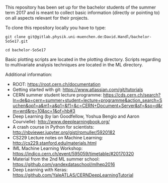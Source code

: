This repository has been set up for the bachelor students of the summer term 2017 and is meant to collect basic information (directly or pointing to) on all aspects relevant for their projects.

To clone this repository locally you have to type:

    git clone git@gitlab.physik.uni-muenchen.de:David.Handl/bachelor-SoSe17.git

    cd bachelor-SoSe17

Basic plotting scripts are located in the plotting directory. Scripts regarding to multivariate analysis techniques are located in the ML directory.

Additional information:
- ROOT: https://root.cern.ch/documentation
- Getting started with git: https://www.atlassian.com/git/tutorials
- CERN summer student lecture programme: https://cds.cern.ch/search?ln=de&p=cern+summer+student+lecture+programme&action_search=Suchen&op1=a&m1=a&p1=&f1=&c=CERN+Document+Server&sf=&so=d&rm=wrd&rg=10&sc=1&of=hb#3
- Deep Learning (by Ian Goodfellow, Yoshua Bengio and Aaron Courvielle): http://www.deeplearningbook.org/
- A crash course in Python for scientists: http://nbviewer.jupyter.org/gist/rpmuller/5920182
- CS229 Lecture notes on Machine Learning: http://cs229.stanford.edu/materials.html
- IML Machine Learning Workshop: https://indico.cern.ch/event/595059/timetable/#20170320
- Material from the 2nd ML summer school: https://github.com/yandexdataschool/mlhep2016
- Deep Learning with Keras: https://github.com/YaleATLAS/CERNDeepLearningTutorial

